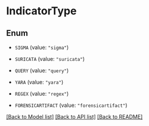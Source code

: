 # IndicatorType

## Enum


* `SIGMA` (value: `"sigma"`)

* `SURICATA` (value: `"suricata"`)

* `QUERY` (value: `"query"`)

* `YARA` (value: `"yara"`)

* `REGEX` (value: `"regex"`)

* `FORENSICARTIFACT` (value: `"forensicartifact"`)


[[Back to Model list]](../README.md#documentation-for-models) [[Back to API list]](../README.md#documentation-for-api-endpoints) [[Back to README]](../README.md)



